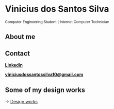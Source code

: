 # Vinicius dos Santos Silva
<sub> Computer Engineering Student | Internet Computer Technician </sub> 

## About me

## Contact
**[Linkedin](https://www.linkedin.com/in/viniciusdossantossilva/)**

**viniciusdossantossilva10@gmail.com**

##  Some of my design works
-> [Design works](../design_works/READEME.md)

<!---
VniSilva/VniSilva is a ✨ special ✨ repository because its `README.md` (this file) appears on your GitHub profile.
You can click the Preview link to take a look at your changes.
--->

